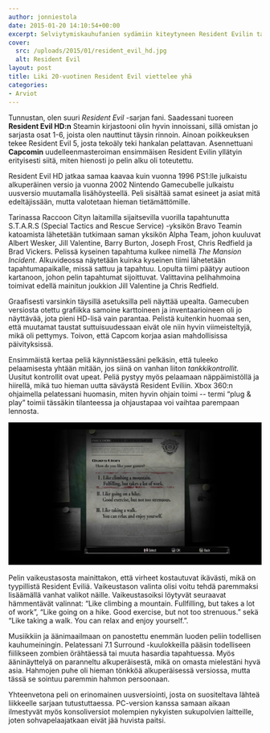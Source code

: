 ```yaml
---
author: jonniestola
date: 2015-01-20 14:10:54+00:00
excerpt: Selviytymiskauhufanien sydämiin kiteytyneen Resident Evilin tapauksessa lisä ei kartanon perustuksia romahduta.
cover:
  src: /uploads/2015/01/resident_evil_hd.jpg
  alt: Resident Evil 
layout: post
title: Liki 20-vuotinen Resident Evil viettelee yhä
categories:
- Arviot
---
```


Tunnustan, olen suuri _Resident Evil_ -sarjan fani. Saadessani tuoreen **Resident Evil HD:n** Steamin kirjastooni olin hyvin innoissani, sillä omistan jo sarjasta osat 1-6, joista olen nauttinut täysin rinnoin. Ainoan poikkeuksen tekee Resident Evil 5, josta tekoäly teki hankalan pelattavan. Asennettuani **Capcomin** uudelleenmasteroiman ensimmäisen Resident Evilin yllätyin erityisesti siitä, miten hienosti jo pelin alku oli toteutettu.

Resident Evil HD jatkaa samaa kaavaa kuin vuonna 1996 PS1:lle julkaistu alkuperäinen versio ja vuonna 2002 Nintendo Gamecubelle julkaistu uusversio muutamalla lisähöysteellä. Peli sisältää samat esineet ja asiat mitä edeltäjissään, mutta valotetaan hieman tietämättömille.

Tarinassa Raccoon Cityn laitamilla sijaitsevilla vuorilla tapahtunutta S.T.A.R.S (Special Tactics and Rescue Service) -yksikön Bravo Teamin katoamista lähetetään tutkimaan saman yksikön Alpha Team, johon kuuluvat Albert Wesker, Jill Valentine, Barry Burton, Joseph Frost, Chris Redfield ja Brad Vickers. Pelissä kyseinen tapahtuma kulkee nimellä _The Mansion Incident_. Alkuvideossa näytetään kuinka kyseinen tiimi lähetetään tapahtumapaikalle, missä sattuu ja tapahtuu. Lopulta tiimi päätyy autioon kartanoon, johon pelin tapahtumat sijoittuvat. Valittavina pelihahmoina toimivat edellä mainitun joukkion Jill Valentine ja Chris Redfield.

Graafisesti varsinkin täysillä asetuksilla peli näyttää upealta. Gamecuben versiosta otettu grafiikka samoine karttoineen ja inventaarioineen oli jo näyttävää, jota pieni HD-lisä vain parantaa. Pelistä kuitenkin huomaa sen, että muutamat taustat suttuisuudessaan eivät ole niin hyvin viimeisteltyjä, mikä oli pettymys. Toivon, että Capcom korjaa asian mahdollisissa päivityksissä.

Ensimmäistä kertaa peliä käynnistäessäni pelkäsin, että tuleeko pelaamisesta yhtään mitään, jos siinä on vanhan liiton _tankkikontrollit._ Uusitut kontrollit ovat upeat. Peliä pystyy myös pelaamaan näppäimistöllä ja hiirellä, mikä tuo hieman uutta säväystä Resident Eviliin. Xbox 360:n ohjaimella pelatessani huomasin, miten hyvin ohjain toimi -- termi “plug & play” toimii tässäkin tilanteessa ja ohjaustapaa voi vaihtaa parempaan lennosta.

[![Vaikeusasteiden valinta](/uploads/2015/01/resident_evil_hd_vaikeusasteet.jpg)](/uploads/2015/01/resident_evil_hd_vaikeusasteet.jpg)

Pelin vaikeustasosta mainittakon, että virheet kostautuvat ikävästi, mikä on tyypillistä Resident Eviliä. Vaikeustason valinta olisi voitu tehdä paremmaksi lisäämällä vanhat valikot näille. Vaikeustasoiksi löytyvät seuraavat hämmentävät valinnat: “Like climbing a mountain. Fullfilling, but takes a lot of work”, “Like going on a hike. Good exercise, but not too strenuous.” sekä “Like taking a walk. You can relax and enjoy yourself.”.

Musiikkiin ja äänimaailmaan on panostettu enemmän luoden peliin todellisen kauhumeiningin. Pelatessani 7.1 Surround -kuulokkeilla pääsin todelliseen fiilikseen zombien örähtäessä tai muuta hasardia tapahtuessa. Myös ääninäyttelyä on paranneltu alkuperäisestä, mikä on omasta mielestäni hyvä asia. Hahmojen puhe oli hieman tönkköä alkuperäisessä versiossa, mutta tässä se sointuu paremmin hahmon persoonaan.

Yhteenvetona peli on erinomainen uusversiointi, josta on suositeltava lähteä liikkeelle sarjaan tutustuttaessa. PC-version kanssa samaan aikaan ilmestyvät myös konsoliversiot molempien nykyisten sukupolvien laitteille, joten sohvapelaajatkaan eivät jää huvista paitsi.
